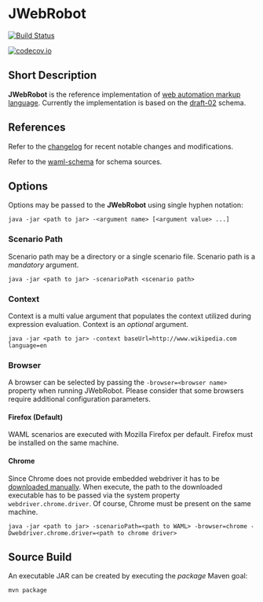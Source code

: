 # JWebRobot

[![Build Status](https://travis-ci.org/automate-website/jwebrobot.svg?branch=master)](https://travis-ci.org/automate-website/jwebrobot)

[![codecov.io](https://codecov.io/github/automate-website/jwebrobot/coverage.svg?branch=master)](https://codecov.io/github/automate-website/jwebrobot?branch=master)

## Short Description

**JWebRobot** is the reference implementation of [web automation markup language]. Currently the implementation is based on the [draft-02] schema.

## References
Refer to the [changelog] for recent notable changes and modifications.

Refer to the [waml-schema] for schema sources.

## Options
Options may be passed to the **JWebRobot** using single hyphen notation:

```
java -jar <path to jar> -<argument name> [<argument value> ...]
```

### Scenario Path
Scenario path may be a directory or a single scenario file. Scenario path is a *mandatory* argument.

```
java -jar <path to jar> -scenarioPath <scenario path>
```

### Context
Context is a multi value argument that populates the context utilized during expression evaluation. Context is an *optional* argument.

```
java -jar <path to jar> -context baseUrl=http://www.wikipedia.com language=en
```

### Browser

A browser can be selected by passing the ```-browser=<browser name>``` property when running JWebRobot. Please consider 
that some browsers require additional configuration parameters.

#### Firefox (Default)

WAML scenarios are executed with Mozilla Firefox per default. Firefox must be installed on the same machine.  

#### Chrome

Since Chrome does not provide embedded webdriver it has to be [downloaded manually](webdriver-chrome). When execute, the 
path to the downloaded executable has to be passed via the system property ```webdriver.chrome.driver```. Of course, 
Chrome must be present on the same machine.

```
java -jar <path to jar> -scenarioPath=<path to WAML> -browser=chrome -Dwebdriver.chrome.driver=<path to chrome driver>
```

## Source Build

An executable JAR can be created by executing the _package_ Maven goal:

```
mvn package
```

[webdriver-chrome]: http://chromedriver.storage.googleapis.com/index.html
[changelog]: CHANGELOG.md
[waml-schema]: http://waml-schema.org
[web automation markup language]: https://github.com/automate-website/waml
[draft-02]: http://waml-schema.org/draft-02/schema#